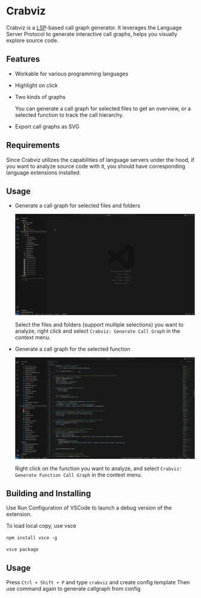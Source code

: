 # Crabviz

Crabviz is a [LSP](https://microsoft.github.io/language-server-protocol/)-based call graph generator. It leverages the Language Server Protocol to generate interactive call graphs, helps you visually explore source code.

## Features

* Workable for various programming languages
* Highlight on click
* Two kinds of graphs

   You can generate a call graph for selected files to get an overview, or a selected function to track the call hierarchy.
* Export call graphs as SVG

## Requirements

Since Crabviz utilizes the capabilities of language servers under the hood, if you want to analyze source code with it, you should have corresponding language extensions installed.

## Usage

* Generate a call graph for selected files and folders

    ![call graph for files](https://raw.githubusercontent.com/chanhx/assets/1338d847dab6b82e05ad4007fd29a4bce5d0ff14/crabviz/code/call_graph_for_selected_files.gif)

    Select the files and folders (support multiple selections) you want to analyze, right click and select `Crabviz: Generate Call Graph` in the context menu.

* Generate a call graph for the selected function

    ![call graph for the selected function](https://raw.githubusercontent.com/chanhx/assets/1338d847dab6b82e05ad4007fd29a4bce5d0ff14/crabviz/code/call_graph_for_a_selected_function.gif)

    Right click on the function you want to analyze, and select `Crabviz: Generate Function Call Graph` in the context menu.

## Building and Installing

Use Run Configuration of VSCode to launch a debug version of the extension.

To load local copy, use vsce

`npm install vsce -g`

`vsce package`

## Usage

Press `Ctrl + Shift + P` and type `crabviz` and create config template
Then use command again to generate callgraph from config